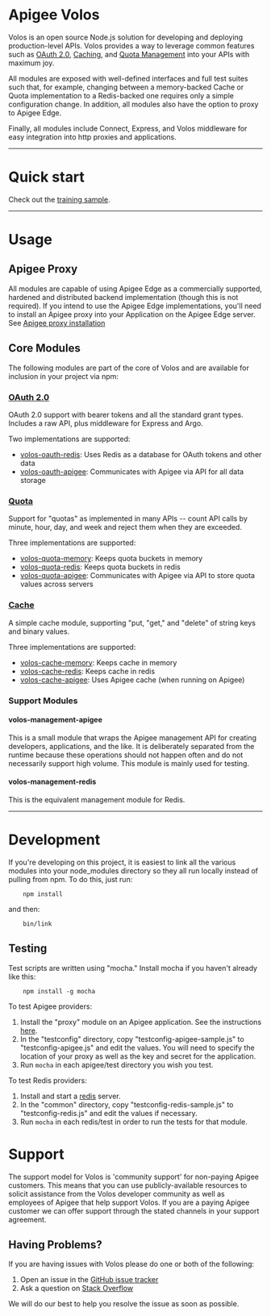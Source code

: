 Apigee Volos
============

Volos is an open source Node.js solution for developing and deploying production-level APIs. Volos provides a way to
leverage common features such as [OAuth 2.0](#oauth), [Caching](#cache), and [Quota Management](#quota) into your
APIs with maximum joy.

All modules are exposed with well-defined interfaces and full test suites such that, for example, changing between a
memory-backed Cache or Quota implementation to a Redis-backed one requires only a simple configuration change. In
addition, all modules also have the option to proxy to Apigee Edge.

Finally, all modules include Connect, Express, and Volos middleware for easy integration into http proxies and
applications.

***

Quick start
===========
Check out the [training sample](samples/training/README.md).

***

Usage
=====

Apigee Proxy
------------
All modules are capable of using Apigee Edge as a commercially supported, hardened and distributed backend
implementation (though this is not required). If you intend to use the Apigee Edge implementations, you'll need to
install an Apigee proxy into your Application on the Apigee Edge server. 
See [Apigee proxy installation](https://github.com/apigee-127/apigee-remote-proxy)

Core Modules
------------
The following modules are part of the core of Volos and are available for inclusion in your project via npm:

### [OAuth 2.0](id:oauth)

OAuth 2.0 support with bearer tokens and all the standard grant types. Includes a raw API, plus middleware for
Express and Argo.

Two implementations are supported:

* [volos-oauth-redis](https://www.npmjs.org/package/volos-oauth-redis): Uses Redis as a database for OAuth tokens and other data
* [volos-oauth-apigee](https://www.npmjs.org/package/volos-oauth-apigee): Communicates with Apigee via API for all data storage

### [Quota](id:quota)

Support for "quotas" as implemented in many APIs -- count API calls by minute, hour, day, and week and reject them
when they are exceeded.

Three implementations are supported:

* [volos-quota-memory](https://www.npmjs.org/package/volos-quota-memory): Keeps quota buckets in memory
* [volos-quota-redis](https://www.npmjs.org/package/volos-quota-redis):  Keeps quota buckets in redis
* [volos-quota-apigee](https://www.npmjs.org/package/volos-quota-apigee): Communicates with Apigee via API to store quota values across servers

### [Cache](id:cache)

A simple cache module, supporting "put, "get," and "delete" of string keys and binary values.

Three implementations are supported:

* [volos-cache-memory](https://www.npmjs.org/package/volos-cache-memory): Keeps cache in memory
* [volos-cache-redis](https://www.npmjs.org/package/volos-cache-redis):  Keeps cache in redis
* [volos-cache-apigee](https://www.npmjs.org/package/volos-cache-apigee):  Uses Apigee cache (when running on Apigee)

### Support Modules

#### volos-management-apigee

This is a small module that wraps the Apigee management API for creating developers, applications, and the like.
It is deliberately separated from the runtime because these operations should not happen often and do not
necessarily support high volume. This module is mainly used for testing.

#### volos-management-redis

This is the equivalent management module for Redis.

***

Development
===========
If you're developing on this project, it is easiest to link all the various modules into your node_modules directory
so they all run locally instead of pulling from npm. To do this, just run:

        npm install

and then:

        bin/link

Testing
-------
Test scripts are written using "mocha." Install mocha if you haven't already like this:

        npm install -g mocha

To test Apigee providers:

1. Install the "proxy" module on an Apigee application. See the instructions [here](https://github.com/apigee-127/apigee-remote-proxy).
2. In the "testconfig" directory, copy "testconfig-apigee-sample.js" to "testconfig-apigee.js" and edit the values. 
   You will need to specify the location of your proxy as well as the key and secret for the application.
3. Run `mocha` in each apigee/test directory you wish you test.

To test Redis providers:

1. Install and start a [redis](http://redis.io) server.
2. In the "common" directory, copy "testconfig-redis-sample.js" to "testconfig-redis.js" and edit the values if necessary.
3. Run `mocha` in each redis/test in order to run the tests for that module.


Support
=======

The support model for Volos is 'community support' for non-paying Apigee customers.  This means that you can use 
publicly-available resources to solicit assistance from the Volos developer community as well as employees of Apigee 
that help support Volos.  If you are a paying Apigee customer we can offer support through the stated channels in your 
support agreement.

Having Problems?
----------------

If you are having issues with Volos please do one or both of the following:

1. Open an issue in the [GitHub issue tracker](https://github.com/apigee-127/volos/issues)
2. Ask a question on [Stack Overflow](http://stackoverflow.com)

We will do our best to help you resolve the issue as soon as possible.

